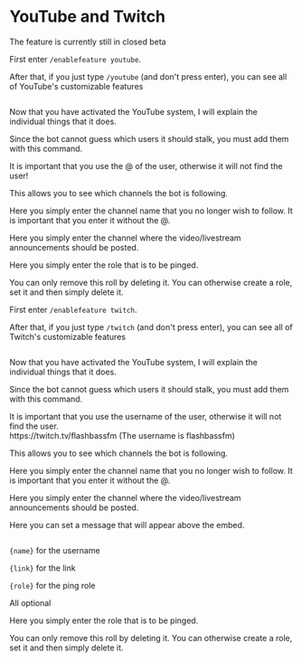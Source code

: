 # YouTube and Twitch

<tabs>
    <tab id="youtube" title="YouTube">
        <warning>
        The feature is currently still in closed beta
        </warning>
        <procedure title="" id="youtube">
            <step>
                <p>First enter <code>/enablefeature youtube</code>.</p>
            </step>
            <step>
                <p>After that, if you just type <code>/youtube</code> (and don't press enter), you can see all of YouTube's customizable features</p>
                <img src="youtube_command_list.png" alt=""/>
            </step>
        </procedure>
        <p>Now that you have activated the YouTube system, I will explain the individual things that it does.</p>
        <chapter title="/youtube adduser" id="adduser" collapsible="true">
            <p>Since the bot cannot guess which users it should stalk, you must add them with this command.</p>
            <warning>It is important that you use the @ of the user, otherwise it will not find the user!</warning>
        </chapter>
        <chapter title="/youtube listusers" id="listuser" collapsible="true">
            <p>This allows you to see which channels the bot is following.</p>
        </chapter>
        <chapter title="/youtube removeuser" id="removeuser" collapsible="true">
            <p>Here you simply enter the channel name that you no longer wish to follow. It is important that you enter it without the @.</p>
        </chapter>
        <chapter title="/youtube setchannel" id="setchannel" collapsible="true">
            <p>Here you simply enter the channel where the video/livestream announcements should be posted.</p>
        </chapter>
        <chapter title="/youtube setrole" id="setrole" collapsible="true">
            <p>Here you simply enter the role that is to be pinged.</p>
            <warning>You can only remove this roll by deleting it. You can otherwise create a role, set it and then simply delete it.</warning>
        </chapter>
    </tab>
    <tab id="twitch" title="Twitch">
        <procedure title="" id="twitch">
            <step>
                <p>First enter <code>/enablefeature twitch</code>.</p>
            </step>
            <step>
                <p>After that, if you just type <code>/twitch</code> (and don't press enter), you can see all of Twitch's customizable features</p>
                <img src="twitch_command_list.png" alt=""/>
            </step>
        </procedure>
        <p>Now that you have activated the YouTube system, I will explain the individual things that it does.</p>
        <chapter title="/twitch adduser" id="twitchadduser" collapsible="true">
            <p>Since the bot cannot guess which users it should stalk, you must add them with this command.</p>
            <warning>
                It is important that you use the username of the user, otherwise it will not find the user.<br>
                https://twitch.tv/flashbassfm (The username is flashbassfm)
            </warning>
        </chapter>
        <chapter title="/twitch listusers" id="twitchlistuser" collapsible="true">
            <p>This allows you to see which channels the bot is following.</p>
        </chapter>
        <chapter title="/twitch removeuser" id="twitchremoveuser" collapsible="true">
            <p>Here you simply enter the channel name that you no longer wish to follow. It is important that you enter it without the @.</p>
        </chapter>
        <chapter title="/twitch setchannel" id="twitchsetchannel" collapsible="true">
            <p>Here you simply enter the channel where the video/livestream announcements should be posted.</p>
        </chapter>
        <chapter title="/twitch setmessage" id="twitchsetmessage" collapsible="true">
            <p>Here you can set a message that will appear above the embed.</p>
            <img src="twitch_setmessage.png" alt=""/>
            <p><code>{name}</code> for the username</p>
            <p><code>{link}</code> for the link</p>
            <p><code>{role}</code> for the ping role</p>
            <note>All optional</note>
        </chapter>
        <chapter title="/twitch setrole" id="twitchsetrole" collapsible="true">
            <p>Here you simply enter the role that is to be pinged.</p>
            <warning>You can only remove this roll by deleting it. You can otherwise create a role, set it and then simply delete it.</warning>
        </chapter>
    </tab>
</tabs>